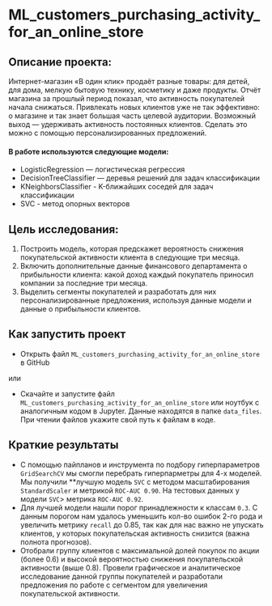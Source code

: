 # ML_customers_purchasing_activity_for_an_online_store

## Описание проекта:

Интернет-магазин «В один клик» продаёт разные товары: для детей, для дома, мелкую бытовую технику, косметику и даже продукты. Отчёт магазина за прошлый период показал, что активность покупателей начала снижаться. Привлекать новых клиентов уже не так эффективно: о магазине и так знает большая часть целевой аудитории. Возможный выход — удерживать активность постоянных клиентов. Сделать это можно с помощью персонализированных предложений.


#### В работе используются следующие модели:

- LogisticRegression — логистическая регрессия
- DecisionTreeClassifier  — деревья решений для задач классификации
- KNeighborsClassifier - K-ближайших соседей для задач классификации
- SVC - метод опорных векторов
  
## Цель исследования:

1. Построить модель, которая предскажет вероятность снижения покупательской активности клиента в следующие три месяца.
2. Включить дополнительные данные финансового департамента о прибыльности клиента: какой доход каждый покупатель приносил компании за последние три месяца.
3. Выделить сегменты покупателей и разработать для них персонализированные предложения, используя данные модели и данные о прибыльности клиентов.


## Как запустить проект

- Открыть файл `ML_customers_purchasing_activity_for_an_online_store` в GitHub
  
или
- Скачайте и запустите файл `ML_customers_purchasing_activity_for_an_online_store` или ноутбук с аналогичным кодом в Jupyter. Данные находятся в папке `data_files`. При чтении файлов укажите свой путь к файлам в коде. 


## Краткие результаты

- С помощью пайпланов и инструмента по подбору гиперпараметров `GridSearchCV` мы смогли перебрать гиперпарметры для 4-х моделей. Мы получили **лучшую модель `SVC` с методом масштабирования `StandardScaler` и метрикой `ROC-AUC 0.90`. На тестовых данных у модели `SVC`> метрика `ROC-AUC 0.92`.
- Для лучшей модели нашли порог принадлежности к классам `0.3`. С данным порогом нам удалось уменьшить кол-во ошибок 2-го рода и увеличить метрику `recall` до 0.85, так как для нас важно не упускать клиентов, у которых покупательская активность снизится (важна полнота прогнозов).
- Отобрали группу клиентов с максимальной долей покупок по акции (более 0.6) и высокой вероятностью снижения покупательской активности (выше 0.8). Провели графическое и аналитическое исследование данной группы покупателей и разработали предложения по работе с сегментом для увеличения покупательской активности.
